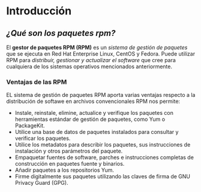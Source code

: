 # Introducción
## ***¿Qué son los paquetes rpm?***

El **gestor de paquetes RPM (RPM)** es un *sistema de gestión de paquetes* que se ejecuta en Red Hat Enterprise Linux, CentOS y Fedora. Puede utilizar RPM para *distribuir, gestionar y actualizar el software* que cree para cualquiera de los sistemas operativos mencionados anteriormente.

### Ventajas de  las RPM

EL sistema de gestión de paquetes RPM aporta varias ventajas respecto a la distribución de softawe en archivos convencionales
RPM nos permite:

* Instale, reinstale, elimine, actualice y verifique los paquetes con herramientas estándar de gestión de paquetes, como Yum o PackageKit.
* Utilice una base de datos de paquetes instalados para consultar y verificar los paquetes.
* Utilice los metadatos para describir los paquetes, sus instrucciones de instalación y otros parámetros del paquete.
* Empaquetar fuentes de software, parches e instrucciones completas de construcción en paquetes fuente y binarios.
* Añadir paquetes a los repositorios Yum.
* Firme digitalmente sus paquetes utilizando las claves de firma de GNU Privacy Guard (GPG).
